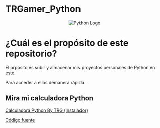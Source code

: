 # TRGamer_Python

<div align="center">

![Python Logo](assets/python.svg)
</div>

# ¿Cuál es el propósito de este repositorio?

El prpósito es subir y almacenar mis proyectos personales de Python en este.

Para acceder a ellos demanera rápida.

## **Mira mi calculadora Python**

[Calculadora Python By TRG (Instalador)](EXE/)

[Código fuente](Python/calculadora/index.py)
